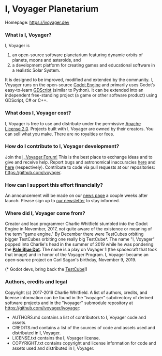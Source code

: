 # I, Voyager Planetarium

Homepage: https://ivoyager.dev

### What is I, Voyager?
I, Voyager is
1. an open-source software planetarium featuring dynamic orbits of planets, moons and asteroids, and 
2. a development platform for creating games and educational software in a realistic Solar System.

It is designed to be improved, modified and extended by the community. I, Voyager runs on the open-source [Godot Engine](https://godotengine.org) and primarily uses Godot’s easy-to-learn [GDScript](http://docs.godotengine.org/en/stable/getting_started/scripting/gdscript/gdscript_basics.html#doc-gdscript) (similar to Python). It can be extended into an independent free-standing project (a game or other software product) using GDScript, C# or C++.

### What does I, Voyager cost?
I, Voyager is free to use and distribute under the permissive [Apache License 2.0](https://en.wikipedia.org/wiki/Apache_License). Projects built with I, Voyager are owned by their creators. You can sell what you make. There are no royalties or fees.

### How do I contribute to I, Voyager development?
Join the [I, Voyager Forum!](https://ivoyager.dev/forum) This is the best place to exchange ideas and to give and receive help. Report bugs and astronomical inaccuracies [here](https://github.com/ivoyager/ivoyager-bugs/issues) and [here](https://github.com/ivoyager/ivoyager-astronomical-inaccuracies/issues) (respectively). Contribute to code via pull requests at our repositories: https://github.com/ivoyager.

### How can I support this effort financially?
An announcement will be made on our [news page](https://ivoyager.dev) a couple weeks after launch. Please sign up to [our newsletter](https://ivoyager.dev/newsletter/) to stay informed.

### Where did I, Voyager come from?
Creator and lead programmer Charlie Whitfield stumbled into the Godot Engine in November, 2017, not quite aware of the existence or meaning of the term "game engine." By December there were TestCubes orbiting bigger TestCubes orbiting one really big TestCube*. The name "I, Voyager" popped into Charlie's head in the summer of 2019 while he was pondering the **[Pale Blue Dot](https://www.planetary.org/explore/space-topics/earth/pale-blue-dot.html)**. The name is a play on Voyager 1 (the spacecraft that took that image) and in honor of the Voyager Program. I, Voyager became an open-source project on Carl Sagan's birthday, November 9, 2019.

(* Godot devs, bring back the [TestCube](https://docs.godotengine.org/en/2.1/classes/class_testcube.html)!)

### Authors, credits and legal
Copyright (c) 2017-2019 Charlie Whitfield. A list of authors, credits, and license information can be found in the "ivoyager" subdirectory of derived software projects and in the "ivoyager" submodule repository at https://github.com/ivoyager/ivoyager:
* AUTHORS.md contains a list of contributors to I, Voyager code and assets.
* CREDITS.md contains a list of the sources of code and assets used and distributed in I, Voyager.  
* LICENSE.txt contains the I, Voyager license.
* COPYRIGHT.txt contains copyright and license information for code and assets used and distributed in I, Voyager.

